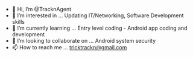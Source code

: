 - 👋 Hi, I’m @TracknAgent
- 👀 I’m interested in ... Updating IT/Networking, Software Development skills
- 🌱 I’m currently learning ... Entry level coding - Android app coding and development 
- 💞️ I’m looking to collaborate on ... Android system security
- 📫 How to reach me ... tricktrackn@gmail.com

<!---
TracknAgent/TracknAgent is a ✨ special ✨ repository because its `README.md` (this file) appears on your GitHub profile.
You can click the Preview link to take a look at your changes.
--->
